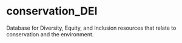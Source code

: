 # conservation_DEI
Database for Diversity, Equity, and Inclusion resources that relate to conservation and the environment.
